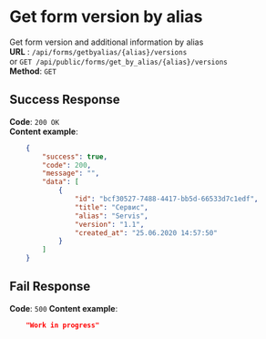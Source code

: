 # Get form version by alias
Get form version and additional information by alias  
**URL** : `/api/forms/getbyalias/{alias}/versions`  
or `GET /api/public/forms/get_by_alias/{alias}/versions`  
**Method**: `GET`   

## Success Response

**Code**: `200 OK`   
**Content example**:
```json
    {
        "success": true,
        "code": 200,
        "message": "",
        "data": [
            {
                "id": "bcf30527-7488-4417-bb5d-66533d7c1edf",
                "title": "Сервис",
                "alias": "Servis",
                "version": "1.1",
                "created_at": "25.06.2020 14:57:50"
            }
        ]
    }
```

## Fail Response

**Code**: `500` 
**Content example**:
```json
    "Work in progress"
```